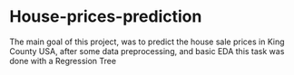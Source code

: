 # House-prices-prediction
The main goal of this project, was to predict the house sale prices in King County USA, after some data preprocessing, and basic EDA this task was done with a Regression Tree
